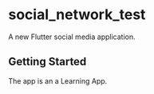 # social_network_test

A new Flutter social media application.

## Getting Started

The app is an a Learning App.

